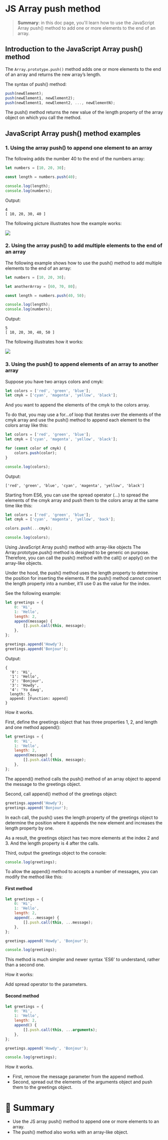 # JS Array push method

> __Summary__: in this doc page, you'll learn how to use the JavaScript Array push() method to add one or more elements to the end of an array.

## Introduction to the JavaScript Array push() method

The `Array.prototype.push()` method adds one or more elements to the end of an array and returns the new array’s length.

The syntax of push() method:

```js
push(newElement);
push(newElement1, newElement2);
push(newElement1, newElement2, ..., newElementN);
```

The push() method returns the new value of the length property of the array object on which you call the method.

## JavaScript Array push() method examples

### 1. Using the array push() to append one element to an array

The following adds the number 40 to the end of the numbers array:

```js
let numbers = [10, 20, 30];

const length = numbers.push(40);

console.log(length);
console.log(numbers);
```

Output:

```
4
[ 10, 20, 30, 40 ]
```

The following picture illustrates how the example works:

<img src="https://www.javascripttutorial.net/wp-content/uploads/2022/01/JavaScript-Array-Push-example.svg">

### 2. Using the array push() to add multiple elements to the end of an array

The following example shows how to use the push() method to add multiple elements to the end of an array:

```js
let numbers = [10, 20, 30];

let anotherArray = [60, 70, 80];

const length = numbers.push(40, 50);

console.log(length);
console.log(numbers);
```

Output:

```
5
[ 10, 20, 30, 40, 50 ]
```

The following illustrates how it works:

<img src="https://www.javascripttutorial.net/wp-content/uploads/2022/01/JavaScript-Array-Push-Multiple-Elements.svg">

### 3. Using the push() to append elements of an array to another array

Suppose you have two arrays colors and cmyk:

```js
let colors = ['red', 'green', 'blue'];
let cmyk = ['cyan', 'magenta', 'yellow', 'black'];
```

And you want to append the elements of the cmyk to the colors array.

To do that, you may use a for...of loop that iterates over the elements of the cmyk array and use the push() method to append each element to the colors array like this:

```js
let colors = ['red', 'green', 'blue'];
let cmyk = ['cyan', 'magenta', 'yellow', 'black'];

for (const color of cmyk) {
    colors.push(color);
}

console.log(colors);
```

Output:

```
['red', 'green', 'blue', 'cyan', 'magenta', 'yellow', 'black']
```

Starting from ES6, you can use the spread operator (...) to spread the elements of the cmyk array and push them to the colors array at the same time like this:

```js
let colors = ['red', 'green', 'blue'];
let cmyk = ['cyan', 'magenta', 'yellow', 'back'];

colors.push(...cmyk);

console.log(colors);
```

Using JavaScript Array push() method with array-like objects
The Array.prototype.push() method is designed to be generic on purpose. Therefore, you can call the push() method with the call() or apply() on the array-like objects.

Under the hood, the push() method uses the length property to determine the position for inserting the elements. If the push() method cannot convert the length property into a number, it’ll use 0 as the value for the index.

See the following example:

```js
let greetings = {
    0: 'Hi',
    1: 'Hello',
    length: 2,
    append(message) {
        [].push.call(this, message);
    },
};

greetings.append('Howdy');
greetings.append('Bonjour');
```

Output:

```
{
  '0': 'Hi',
  '1': 'Hello',
  '2': 'Bonjour',
  '3': 'Howdy',
  '4': 'Yo dawg',
  length: 5,
  append: [Function: append]
}
```

How it works.

First, define the greetings object that has three properties 1, 2, and length and one method append():

```js
let greetings = {
    0: 'Hi',
    1: 'Hello',
    length: 2,
    append(message) {
        [].push.call(this, message);
    },
};
```

The append() method calls the push() method of an array object to append the message to the greetings object.

Second, call append() method of the greetings object:

```js
greetings.append('Howdy');
greetings.append('Bonjour');
```

In each call, the push() uses the length property of the greetings object to determine the position where it appends the new element and increases the length property by one.

As a result, the greetings object has two more elements at the index 2 and 3. And the length property is 4 after the calls.

Third, output the greetings object to the console:

```js
console.log(greetings);
```

To allow the append() method to accepts a number of messages, you can modify the method like this:

#### First method

```js
let greetings = {
    0: 'Hi',
    1: 'Hello',
    length: 2,
    append(...message) {
        [].push.call(this, ...message);
    },
};

greetings.append('Howdy', 'Bonjour');

console.log(greetings);
```

This method is much simpler and newer syntax 'ES6' to understand, rather than a second one.

How it works:

Add spread operator to the parameters.

#### Second method

```js
let greetings = {
    0: 'Hi',
    1: 'Hello',
    length: 2,
    append() {
        [].push.call(this, ...arguments);
    },
};

greetings.append('Howdy', 'Bonjour');

console.log(greetings);
```

How it works.

- First, remove the message parameter from the append method.
- Second, spread out the elements of the arguments object and push them to the greetings object.

# :memo: Summary

- Use the JS array push() method to append one or more elements to an array.
- The push() method also works with an array-like object.
